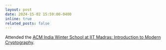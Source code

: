 ```yaml
---
layout: post
date: 2024-15-02 15:59:00-0400
inline: true
related_posts: false
---
```


Attended the [ACM India Winter School at IIT Madras: Introduction to Modern Cryptography](https://cystar.iitm.ac.in/acm-winter-schools-2024/).
